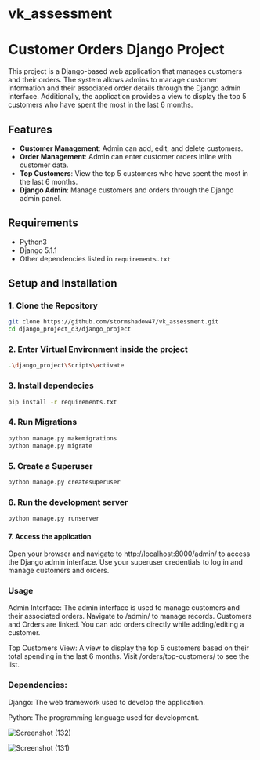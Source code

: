 # vk_assessment

# Customer Orders Django Project

This project is a Django-based web application that manages customers and their orders. The system allows admins to manage customer information and their associated order details through the Django admin interface. Additionally, the application provides a view to display the top 5 customers who have spent the most in the last 6 months.

## Features

- **Customer Management**: Admin can add, edit, and delete customers.
- **Order Management**: Admin can enter customer orders inline with customer data.
- **Top Customers**: View the top 5 customers who have spent the most in the last 6 months.
- **Django Admin**: Manage customers and orders through the Django admin panel.

## Requirements

- Python3
- Django 5.1.1
- Other dependencies listed in `requirements.txt`

## Setup and Installation

### 1. Clone the Repository

```bash
git clone https://github.com/stormshadow47/vk_assessment.git
cd django_project_q3/django_project

```
### 2. Enter Virtual Environment inside the project

```bash
.\django_project\Scripts\activate

```

### 3. Install dependecies

```bash
pip install -r requirements.txt

```

### 4. Run Migrations

```bash
python manage.py makemigrations
python manage.py migrate
```

### 5. Create a Superuser

```bash
python manage.py createsuperuser

```

### 6. Run the development server

```bash
python manage.py runserver

```

#### 7. Access the application

Open your browser and navigate to http://localhost:8000/admin/ to access the Django admin interface.
Use your superuser credentials to log in and manage customers and orders.

### Usage

Admin Interface: The admin interface is used to manage customers and their associated orders.
Navigate to /admin/ to manage records.
Customers and Orders are linked. You can add orders directly while adding/editing a customer.

Top Customers View: A view to display the top 5 customers based on their total spending in the last 6 months.
Visit /orders/top-customers/ to see the list.

### Dependencies:

Django: The web framework used to develop the application.

Python: The programming language used for development.



![Screenshot (132)](https://github.com/user-attachments/assets/b43ff94f-be65-440d-9330-8579e1325ccb)


![Screenshot (131)](https://github.com/user-attachments/assets/aef56ed8-8a66-4615-84a6-2ccc024e5b5d)



